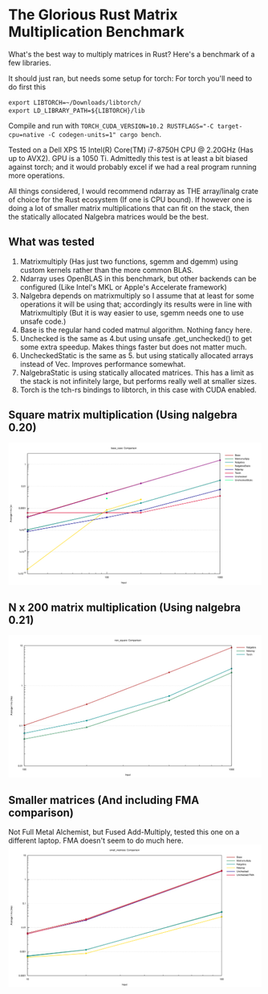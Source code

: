 # The Glorious Rust Matrix Multiplication Benchmark

What's the best way to multiply matrices in Rust? Here's a benchmark of a few libraries.

It should just ran, but needs some setup for torch:
For torch you'll need to do first this

```
export LIBTORCH=~/Downloads/libtorch/
export LD_LIBRARY_PATH=${LIBTORCH}/lib
```

Compile and run with `TORCH_CUDA_VERSION=10.2 RUSTFLAGS="-C target-cpu=native -C codegen-units=1" cargo bench`.

Tested on a Dell XPS 15 Intel(R) Core(TM) i7-8750H CPU @ 2.20GHz (Has up to AVX2). GPU is a 1050 Ti.
Admittedly this test is at least a bit biased against torch; and it would probably excel if we had a real program running more operations.

All things considered, I would recommend ndarray as THE array/linalg crate of choice for the Rust ecosystem (If one is CPU bound).
If however one is doing a lot of smaller matrix multiplications that can fit on the stack, then the statically allocated Nalgebra matrices would be the best.

## What was tested

1. Matrixmultiply (Has just two functions, sgemm and dgemm) using custom kernels rather than the more common BLAS.
2. Ndarray uses OpenBLAS in this benchmark, but other backends can be configured (Like Intel's MKL or Apple's Accelerate framework)
3. Nalgebra depends on matrixmultiply so I assume that at least for some operations it will be using that; accordingly its results were in line with Matrixmultiply (But it is way easier to use, sgemm needs one to use unsafe code.)
4. Base is the regular hand coded matmul algorithm. Nothing fancy here.
5. Unchecked is the same as 4.but using unsafe .get_unchecked() to get some extra speedup. Makes things faster but does not matter much.
6. UncheckedStatic is the same as 5. but using statically allocated arrays instead of Vec. Improves performance somewhat.
7. NalgebraStatic is using statically allocated matrices. This has a limit as the stack is not infinitely large, but performs really well at smaller sizes.
8. Torch is the tch-rs bindings to libtorch, in this case with CUDA enabled.

## Square matrix multiplication (Using nalgebra 0.20)

<img src="base_case.svg"/>

## N x 200 matrix multiplication (Using nalgebra 0.21)

<img src="non_square.svg"/>

## Smaller matrices (And including FMA comparison)

Not Full Metal Alchemist, but Fused Add-Multiply, tested this one on a different laptop. FMA doesn't seem to do much here.
<img src="small_matrices.svg">
